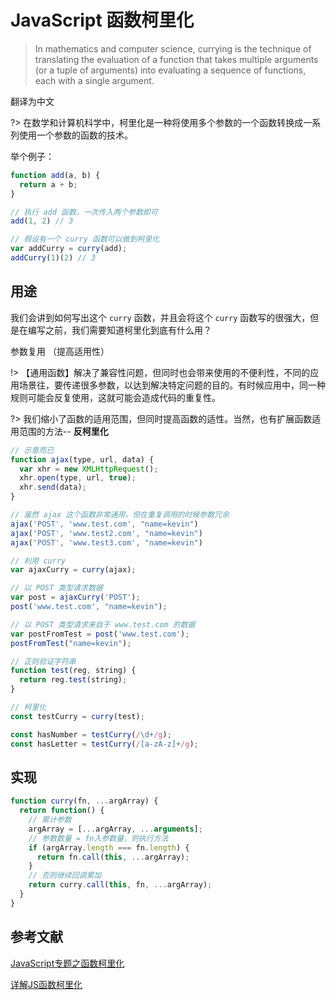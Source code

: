 # JavaScript 函数柯里化

> In mathematics and computer science, currying is the technique of translating the evaluation of a function that takes multiple arguments (or a tuple of arguments) into evaluating a sequence of functions, each with a single argument.

翻译为中文

?> 在数学和计算机科学中，柯里化是一种将使用多个参数的一个函数转换成一系列使用一个参数的函数的技术。

举个例子：

``` js
function add(a, b) {
  return a + b;
}

// 执行 add 函数，一次传入两个参数即可
add(1, 2) // 3

// 假设有一个 curry 函数可以做到柯里化
var addCurry = curry(add);
addCurry(1)(2) // 3
```

## 用途

我们会讲到如何写出这个 `curry` 函数，并且会将这个 `curry` 函数写的很强大，但是在编写之前，我们需要知道柯里化到底有什么用？

参数复用 （提高适用性）

!> 【通用函数】解决了兼容性问题，但同时也会带来使用的不便利性，不同的应用场景往，要传递很多参数，以达到解决特定问题的目的。有时候应用中，同一种规则可能会反复使用，这就可能会造成代码的重复性。

?> 我们缩小了函数的适用范围，但同时提高函数的适性。当然，也有扩展函数适用范围的方法-- **反柯里化**

``` js
// 示意而已
function ajax(type, url, data) {
  var xhr = new XMLHttpRequest();
  xhr.open(type, url, true);
  xhr.send(data);
}

// 虽然 ajax 这个函数非常通用，但在重复调用的时候参数冗余
ajax('POST', 'www.test.com', "name=kevin")
ajax('POST', 'www.test2.com', "name=kevin")
ajax('POST', 'www.test3.com', "name=kevin")

// 利用 curry
var ajaxCurry = curry(ajax);

// 以 POST 类型请求数据
var post = ajaxCurry('POST');
post('www.test.com', "name=kevin");

// 以 POST 类型请求来自于 www.test.com 的数据
var postFromTest = post('www.test.com');
postFromTest("name=kevin");
```

``` js
// 正则验证字符串
function test(reg, string) {
  return reg.test(string);
}

// 柯里化
const testCurry = curry(test);

const hasNumber = testCurry(/\d+/g);
const hasLetter = testCurry(/[a-zA-z]+/g);
```

## 实现

``` js
function curry(fn, ...argArray) {
  return function() {
    // 累计参数
    argArray = [...argArray, ...arguments];
    // 参数数量 = fn入参数量，则执行方法
    if (argArray.length === fn.length) {
      return fn.call(this, ...argArray);
    }
    // 否则继续回调累加
    return curry.call(this, fn, ...argArray);
  }
}
```

## 参考文献

[JavaScript专题之函数柯里化](https://github.com/mqyqingfeng/Blog/issues/42)

[详解JS函数柯里化](https://www.jianshu.com/p/2975c25e4d71)
